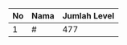 | No | Nama            | Jumlah Level |
|----|-----------------|--------------|
| 1  | #    |    477        |
